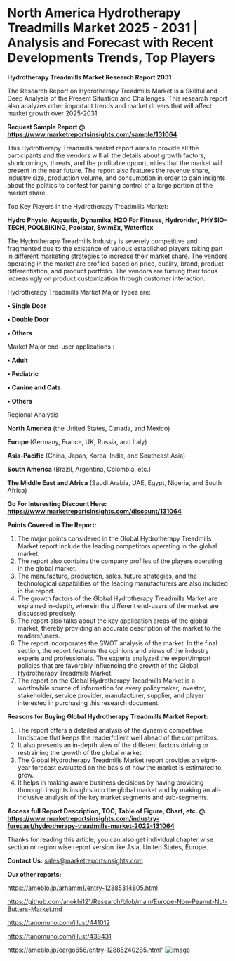 # North America Hydrotherapy Treadmills Market 2025 - 2031 | Analysis and Forecast with Recent Developments Trends, Top Players

<strong>Hydrotherapy Treadmills Market Research Report 2031</strong>

The Research Report on Hydrotherapy Treadmills Market is a Skillful and Deep Analysis of the Present Situation and Challenges. This research report also analyzes other important trends and market drivers that will affect market growth over 2025-2031.

<strong>Request Sample Report @ <a href=https://www.marketreportsinsights.com/sample/131064>https://www.marketreportsinsights.com/sample/131064</a></strong>

This Hydrotherapy Treadmills market report aims to provide all the participants and the vendors will all the details about growth factors, shortcomings, threats, and the profitable opportunities that the market will present in the near future. The report also features the revenue share, industry size, production volume, and consumption in order to gain insights about the politics to contest for gaining control of a large portion of the market share.

Top Key Players in the Hydrotherapy Treadmills Market:

<strong>Hydro Physio, Aqquatix, Dynamika, H2O For Fitness, Hydrorider, PHYSIO-TECH, POOLBIKING, Poolstar, SwimEx, Waterflex</strong>

The Hydrotherapy Treadmills Industry is severely competitive and fragmented due to the existence of various established players taking part in different marketing strategies to increase their market share. The vendors operating in the market are profiled based on price, quality, brand, product differentiation, and product portfolio. The vendors are turning their focus increasingly on product customization through customer interaction.

Hydrotherapy Treadmills Market Major Types are:

<strong>• Single Door

• Double Door

• Others</strong>

Market Major end-user applications :

<strong>• Adult

• Pediatric

• Canine and Cats

• Others</strong>

Regional Analysis

</u><strong><b>North America</b></strong> (the United States, Canada, and Mexico)

<strong><b>Europe </b></strong>(Germany, France, UK, Russia, and Italy)

<strong><b>Asia-Pacific</b></strong> (China, Japan, Korea, India, and Southeast Asia)

<strong><b>South America</b></strong> (Brazil, Argentina, Colombia, etc.)

<strong><b>The Middle East and Africa</b></strong> (Saudi Arabia, UAE, Egypt, Nigeria, and South Africa)

<strong>Go For Interesting Discount Here: <a href=https://www.marketreportsinsights.com/discount/131064>https://www.marketreportsinsights.com/discount/131064</a></strong>

<strong>Points Covered in The Report:</strong>
<ol>
  <li>The major points considered in the Global Hydrotherapy Treadmills Market report include the leading competitors operating in the global market.</li>
  <li>The report also contains the company profiles of the players operating in the global market.</li>
  <li>The manufacture, production, sales, future strategies, and the technological capabilities of the leading manufacturers are also included in the report.</li>
  <li>The growth factors of the Global Hydrotherapy Treadmills Market are explained in-depth, wherein the different end-users of the market are discussed precisely.</li>
  <li>The report also talks about the key application areas of the global market, thereby providing an accurate description of the market to the readers/users.</li>
  <li>The report incorporates the SWOT analysis of the market. In the final section, the report features the opinions and views of the industry experts and professionals. The experts analyzed the export/import policies that are favorably influencing the growth of the Global Hydrotherapy Treadmills Market.</li>
  <li>The report on the Global Hydrotherapy Treadmills Market is a worthwhile source of information for every policymaker, investor, stakeholder, service provider, manufacturer, supplier, and player interested in purchasing this research document.</li>
</ol>
<strong>Reasons for Buying Global Hydrotherapy Treadmills Market Report:</strong>

<ol>
  <li>The report offers a detailed analysis of the dynamic competitive landscape that keeps the reader/client well ahead of the competitors.</li>
  <li>It also presents an in-depth view of the different factors driving or restraining the growth of the global market.</li>
  <li>The Global Hydrotherapy Treadmills Market report provides an eight-year forecast evaluated on the basis of how the market is estimated to grow.</li>
  <li>It helps in making aware business decisions by having providing thorough insights insights into the global market and by making an all-inclusive analysis of the key market segments and sub-segments.</li>
</ol>
<strong>Access full Report Description, TOC, Table of Figure, Chart, etc. @ <a href=https://www.marketreportsinsights.com/industry-forecast/hydrotherapy-treadmills-market-2022-131064>https://www.marketreportsinsights.com/industry-forecast/hydrotherapy-treadmills-market-2022-131064</a></strong>


Thanks for reading this article; you can also get individual chapter wise section or region wise report version like Asia, United States, Europe.

<strong>Contact Us:</strong>
sales@marketreportsinsights.com

<strong>Our other reports:</strong>

<a href=https://ameblo.jp/arhamm1/entry-12885314805.html>https://ameblo.jp/arhamm1/entry-12885314805.html</a>

<a href=https://github.com/anokhi121/Research/blob/main/Europe-Non-Peanut-Nut-Butters-Market.md>https://github.com/anokhi121/Research/blob/main/Europe-Non-Peanut-Nut-Butters-Market.md</a>

<a href=https://tanomuno.com/illust/441012>https://tanomuno.com/illust/441012</a>

<a href=https://tanomuno.com/illust/438431>https://tanomuno.com/illust/438431</a>

<a href=https://ameblo.jp/cargo656/entry-12885240285.html>https://ameblo.jp/cargo656/entry-12885240285.html</a>"
![image](https://github.com/user-attachments/assets/86425b93-38c4-41e6-8cce-eac101360190)
